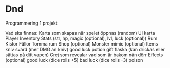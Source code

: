 # Dnd
Programmering 1 projekt

Vad ska finnas:
Karta som skapas när spelet öppnas (random)
UI karta
Player
Inventory
Stats (str, hp, magic (optional), lvl, luck (optional))
Rum
Kistor
Fällor
Tomma rum
Shop (optional)
Monster
mimic (optional)
Items
kniv
svärd (mer DMG än kniv)
good luck potion
gift flaska (kan drickas eller sättas på ditt vapen)
Grej som revealar vad som är bakom nån dörr
Effects (optional)
good luck (dice rolls +5)
bad luck (dice rolls -3)
poison
